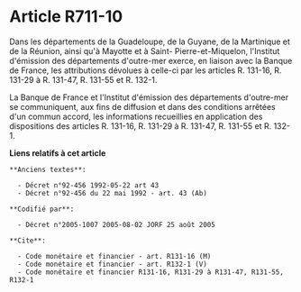 # Article R711-10

Dans les départements de la Guadeloupe, de la Guyane, de la Martinique et de la Réunion, ainsi qu'à Mayotte et à Saint-
Pierre-et-Miquelon, l'Institut d'émission des départements d'outre-mer exerce, en liaison avec la Banque de France, les
attributions dévolues à celle-ci par les articles R. 131-16, R. 131-29 à R. 131-47, R. 131-55 et R. 132-1.

La Banque de France et l'Institut d'émission des départements d'outre-mer se communiquent, aux fins de diffusion et dans des
conditions arrêtées d'un commun accord, les informations recueillies en application des dispositions des articles R. 131-16,
R. 131-29 à R. 131-47, R. 131-55 et R. 132-1.

**Liens relatifs à cet article**

	**Anciens textes**:

	  - Décret n°92-456 1992-05-22 art 43
	  - Décret n°92-456 du 22 mai 1992 - art. 43 (Ab)

	**Codifié par**:

	  - Décret n°2005-1007 2005-08-02 JORF 25 août 2005

	**Cite**:

	  - Code monétaire et financier - art. R131-16 (M)
	  - Code monétaire et financier - art. R132-1 (V)
	  - Code monétaire et financier R131-16, R131-29 à R131-47, R131-55, R132-1
